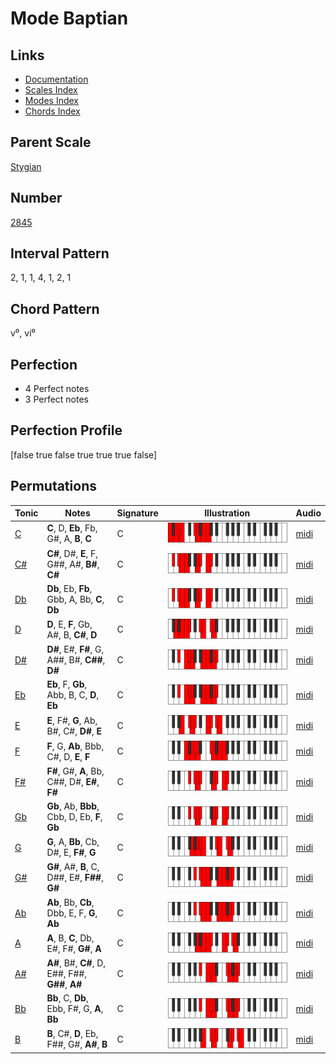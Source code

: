 # Mode Baptian

## Links

- [Documentation](README.md)
- [Scales Index](Scales.md)
- [Modes Index](Modes.md)
- [Chords Index](Chords.md)

## Parent Scale

[Stygian](ScaleStygian.md)

## Number

[2845](https://ianring.com/musictheory/scales/2845)

## Interval Pattern

2, 1, 1, 4, 1, 2, 1

## Chord Pattern

v⁰, vi⁰

## Perfection

- 4 Perfect notes
- 3 Perfect notes

## Perfection Profile

[false true false true true true false]

## Permutations

| Tonic | Notes | Signature | Illustration | Audio |
|-------|-------|-----------|--------------|-------|
| [C](ModeCNaturalBaptian.md) | **C**, D, **Eb**, Fb, G#, A, **B**, **C** | C | ![CNaturalBaptian](ModeCNaturalBaptian.png) | [midi](https://github.com/edipermadi/music/blob/main/docs/ModeCNaturalBaptian.mid?raw=true) |
| [C#](ModeCSharpBaptian.md) | **C#**, D#, **E**, F, G##, A#, **B#**, **C#** | C | ![CSharpBaptian](ModeCSharpBaptian.png) | [midi](https://github.com/edipermadi/music/blob/main/docs/ModeCSharpBaptian.mid?raw=true) |
| [Db](ModeDFlatBaptian.md) | **Db**, Eb, **Fb**, Gbb, A, Bb, **C**, **Db** | C | ![DFlatBaptian](ModeDFlatBaptian.png) | [midi](https://github.com/edipermadi/music/blob/main/docs/ModeDFlatBaptian.mid?raw=true) |
| [D](ModeDNaturalBaptian.md) | **D**, E, **F**, Gb, A#, B, **C#**, **D** | C | ![DNaturalBaptian](ModeDNaturalBaptian.png) | [midi](https://github.com/edipermadi/music/blob/main/docs/ModeDNaturalBaptian.mid?raw=true) |
| [D#](ModeDSharpBaptian.md) | **D#**, E#, **F#**, G, A##, B#, **C##**, **D#** | C | ![DSharpBaptian](ModeDSharpBaptian.png) | [midi](https://github.com/edipermadi/music/blob/main/docs/ModeDSharpBaptian.mid?raw=true) |
| [Eb](ModeEFlatBaptian.md) | **Eb**, F, **Gb**, Abb, B, C, **D**, **Eb** | C | ![EFlatBaptian](ModeEFlatBaptian.png) | [midi](https://github.com/edipermadi/music/blob/main/docs/ModeEFlatBaptian.mid?raw=true) |
| [E](ModeENaturalBaptian.md) | **E**, F#, **G**, Ab, B#, C#, **D#**, **E** | C | ![ENaturalBaptian](ModeENaturalBaptian.png) | [midi](https://github.com/edipermadi/music/blob/main/docs/ModeENaturalBaptian.mid?raw=true) |
| [F](ModeFNaturalBaptian.md) | **F**, G, **Ab**, Bbb, C#, D, **E**, **F** | C | ![FNaturalBaptian](ModeFNaturalBaptian.png) | [midi](https://github.com/edipermadi/music/blob/main/docs/ModeFNaturalBaptian.mid?raw=true) |
| [F#](ModeFSharpBaptian.md) | **F#**, G#, **A**, Bb, C##, D#, **E#**, **F#** | C | ![FSharpBaptian](ModeFSharpBaptian.png) | [midi](https://github.com/edipermadi/music/blob/main/docs/ModeFSharpBaptian.mid?raw=true) |
| [Gb](ModeGFlatBaptian.md) | **Gb**, Ab, **Bbb**, Cbb, D, Eb, **F**, **Gb** | C | ![GFlatBaptian](ModeGFlatBaptian.png) | [midi](https://github.com/edipermadi/music/blob/main/docs/ModeGFlatBaptian.mid?raw=true) |
| [G](ModeGNaturalBaptian.md) | **G**, A, **Bb**, Cb, D#, E, **F#**, **G** | C | ![GNaturalBaptian](ModeGNaturalBaptian.png) | [midi](https://github.com/edipermadi/music/blob/main/docs/ModeGNaturalBaptian.mid?raw=true) |
| [G#](ModeGSharpBaptian.md) | **G#**, A#, **B**, C, D##, E#, **F##**, **G#** | C | ![GSharpBaptian](ModeGSharpBaptian.png) | [midi](https://github.com/edipermadi/music/blob/main/docs/ModeGSharpBaptian.mid?raw=true) |
| [Ab](ModeAFlatBaptian.md) | **Ab**, Bb, **Cb**, Dbb, E, F, **G**, **Ab** | C | ![AFlatBaptian](ModeAFlatBaptian.png) | [midi](https://github.com/edipermadi/music/blob/main/docs/ModeAFlatBaptian.mid?raw=true) |
| [A](ModeANaturalBaptian.md) | **A**, B, **C**, Db, E#, F#, **G#**, **A** | C | ![ANaturalBaptian](ModeANaturalBaptian.png) | [midi](https://github.com/edipermadi/music/blob/main/docs/ModeANaturalBaptian.mid?raw=true) |
| [A#](ModeASharpBaptian.md) | **A#**, B#, **C#**, D, E##, F##, **G##**, **A#** | C | ![ASharpBaptian](ModeASharpBaptian.png) | [midi](https://github.com/edipermadi/music/blob/main/docs/ModeASharpBaptian.mid?raw=true) |
| [Bb](ModeBFlatBaptian.md) | **Bb**, C, **Db**, Ebb, F#, G, **A**, **Bb** | C | ![BFlatBaptian](ModeBFlatBaptian.png) | [midi](https://github.com/edipermadi/music/blob/main/docs/ModeBFlatBaptian.mid?raw=true) |
| [B](ModeBNaturalBaptian.md) | **B**, C#, **D**, Eb, F##, G#, **A#**, **B** | C | ![BNaturalBaptian](ModeBNaturalBaptian.png) | [midi](https://github.com/edipermadi/music/blob/main/docs/ModeBNaturalBaptian.mid?raw=true) |
